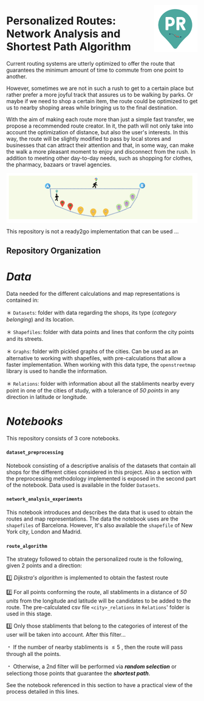 <a><img src="Images/Personalized_Routes_1.png" width="115" height="125" align="right" /></a>


# Personalized Routes: Network Analysis and Shortest Path Algorithm

Current routing systems are utterly optimized to offer the route that guarantees the minimum amount of time to commute from one point to another.

However, sometimes we are not in such a rush to get to a certain place but rather prefer a more joyful track that assures us to be walking by parks. Or maybe if we need to shop a certain item, the route could be optimized to get us to nearby shoping areas while bringing us to the final destination.

With the aim of making each route more than just a simple fast transfer, we propose a recommended route creator. In it, the path will not only take into account the optimization of distance, but also the user's interests. In this way, the route will be slightly modified to pass by local stores and businesses that can attract their attention and that, in some way, can make the walk a more pleasant moment to enjoy and disconnect from the rush. In addition to meeting other day-to-day needs, such as shopping for clothes, the pharmacy, bazaars or travel agencies.

<a><img src="Images/Personalized_Routes_3.png" align="center" /></a>


This repository is not a ready2go implementation that can be used ...

## Repository Organization

# _Data_

Data needed for the different calculations and map representations is contained in: 

＊ `Datasets`: folder with data regarding the shops, its type (_category belonging_) and its location.

＊ `Shapefiles`: folder with data points and lines that conform the city points and its streets.

＊ `Graphs`:  folder with pickled graphs of the cities. Can be used as an alternative to working with shapefiles, with pre-calculations that allow a faster implementation. When working with this data type, the `openstreetmap` library is used to handle the information.

＊ `Relations`: folder with information about all the stabliments nearby every point in one of the cities of study, with a tolerance of _50 points_ in any direction in latitude or longitude.





# _Notebooks_

This repository consists of 3 core notebooks.

#### `dataset_preprocessing`

Notebook consisting of a descriptive analisis of the datasets that contain all shops for the different cities considered in this project. Also a section with the preprocessing methodology implemented is exposed in the second part of the notebook. Data used is available in the folder `Datasets`.


#### `network_analysis_experiments`

This notebook introduces and describes the data that is used to obtain the routes and map representations. The data the notebook uses are the `shapefiles` of Barcelona. However, It's also available the `shapefile` of New York city, London and Madrid. 


#### `route_algorithm`

The strategy followed to obtain the personalized route is the following, given 2 points and a direction:

1️⃣ _Dijkstra's algorithm_ is implemented to obtain the fastest route

2️⃣ For all points conforming the route, all stabliments in a distance of _50 units_ from the longitude and latitude will be candidates to be added to the route. The pre-calculated csv file `<city>_relations` in `Relations`' folder is used in this stage.

3️⃣ Only those stabliments that belong to the categories of interest of the user will be taken into account. After this filter... 

   ﹡ If the number of nearby stabliments is $\leq 5$ , then the route will pass through all the points.

   ﹡ Otherwise, a 2nd filter will be performed via _**random selection**_ or selectiong those points that guarantee the _**shortest path**_.

See the notebook referenced in this section to have a practical view of the process detailed in this lines.



